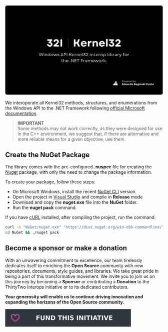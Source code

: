 <!-- DONATION LINKS -->

[funding_url]: https://github.com/sponsors/eduardobaginskicosta
[funding_image]: ./Assets/funding.svg

<!-- EXTERNAL LINKS -->

[url_microsoft_docs]: https://learn.microsoft.com/en-us/windows/console/console-reference
[url_visual_studio]: https://visualstudio.microsoft.com/
[url_nuget_cli]: https://www.nuget.org/downloads
[url_curl]: https://curl.se/download.html
[url_nuget]: https://www.nuget.org/

<!-- "INTERNAL" LINKS -->

[url_thirtytwo]: https://github.com/thirtytwointerops

<!-- INTRODUCTION -->

![ThirtyTwo Interops - Kernel32 Logo](/Assets/banner.png)

We interoperate all Kernel32 methods, structures, and enumerations from the Windows API to the .NET Framework following [official Microsoft documentation][url_microsoft_docs].

> **IMPORTANT**<br/>
> Some methods may not work correctly, as they were designed for use in the C++ environment, we suggest that, if there are alternative and more reliable means for a given objective, use them.

<!-- NUGET PACKAGE -->

## Create the NuGet Package

The library comes with the pre-configured **.nuspec** file for creating the [Nuget][url_nuget] package, with only the need to change the package information.

To create your package, follow these steps:

- On Microsoft Windows, install the recent [NuGet CLI][url_nuget_cli] version.
- Open the project in [Visual Studio][url_visual_studio] and compile in **Release** mode
- Download and copy the **nuget.exe** file into the **NuGet** folder.
- Run the **nuget pack** command.

If you have [cURL][url_curl] installed, after compiling the project, run the command:

```bash
curl -o "NuGet/nuget.exe" "https://dist.nuget.org/win-x86-commandline/latest/nuget.exe"
cd NuGet && ./nuget pack
```

<!-- DONATE -->

## Become a sponsor or make a donation

With an unwavering commitment to excellence, our team tirelessly dedicates itself to enriching the **Open Source** community with new repositories, documents, style guides, and libraries. We take great pride in being a part of this transformative movement. We invite you to join us on this journey by becoming a **Sponsor** or contributing a **Donation** to the ThirtyTwo Interops initiative or to its dedicated contributors.

**Your generosity will enable us to continue driving innovation and expanding the horizons of the Open Source community.**

[![Donate with GitHub Sponsors][funding_image]][funding_url]
